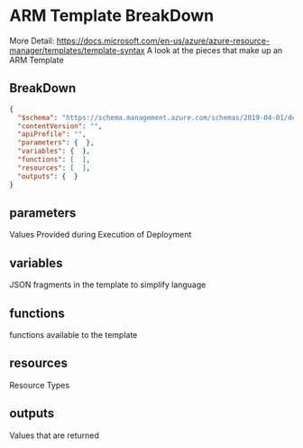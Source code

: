 # ARM Template BreakDown
More Detail: https://docs.microsoft.com/en-us/azure/azure-resource-manager/templates/template-syntax
A look at the pieces that make up an ARM Template  

## BreakDown  
```json
{
  "$schema": "https://schema.management.azure.com/schemas/2019-04-01/deploymentTemplate.json#",
  "contentVersion": "",
  "apiProfile": "",
  "parameters": {  },
  "variables": {  },
  "functions": [  ],
  "resources": [  ],
  "outputs": {  }
}
```  

## parameters
Values Provided during Execution of Deployment  
## variables
JSON fragments in the template to simplify language  
## functions  
functions available to the template  
## resources
Resource Types
## outputs  
Values that are returned

